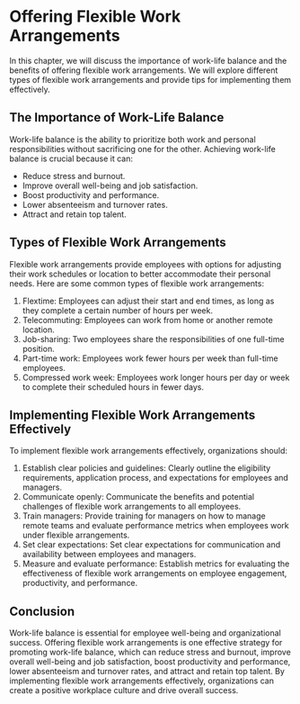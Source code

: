 Offering Flexible Work Arrangements
=============================================================================

In this chapter, we will discuss the importance of work-life balance and the benefits of offering flexible work arrangements. We will explore different types of flexible work arrangements and provide tips for implementing them effectively.

The Importance of Work-Life Balance
-----------------------------------

Work-life balance is the ability to prioritize both work and personal responsibilities without sacrificing one for the other. Achieving work-life balance is crucial because it can:

* Reduce stress and burnout.
* Improve overall well-being and job satisfaction.
* Boost productivity and performance.
* Lower absenteeism and turnover rates.
* Attract and retain top talent.

Types of Flexible Work Arrangements
-----------------------------------

Flexible work arrangements provide employees with options for adjusting their work schedules or location to better accommodate their personal needs. Here are some common types of flexible work arrangements:

1. Flextime: Employees can adjust their start and end times, as long as they complete a certain number of hours per week.
2. Telecommuting: Employees can work from home or another remote location.
3. Job-sharing: Two employees share the responsibilities of one full-time position.
4. Part-time work: Employees work fewer hours per week than full-time employees.
5. Compressed work week: Employees work longer hours per day or week to complete their scheduled hours in fewer days.

Implementing Flexible Work Arrangements Effectively
---------------------------------------------------

To implement flexible work arrangements effectively, organizations should:

1. Establish clear policies and guidelines: Clearly outline the eligibility requirements, application process, and expectations for employees and managers.
2. Communicate openly: Communicate the benefits and potential challenges of flexible work arrangements to all employees.
3. Train managers: Provide training for managers on how to manage remote teams and evaluate performance metrics when employees work under flexible arrangements.
4. Set clear expectations: Set clear expectations for communication and availability between employees and managers.
5. Measure and evaluate performance: Establish metrics for evaluating the effectiveness of flexible work arrangements on employee engagement, productivity, and performance.

Conclusion
----------

Work-life balance is essential for employee well-being and organizational success. Offering flexible work arrangements is one effective strategy for promoting work-life balance, which can reduce stress and burnout, improve overall well-being and job satisfaction, boost productivity and performance, lower absenteeism and turnover rates, and attract and retain top talent. By implementing flexible work arrangements effectively, organizations can create a positive workplace culture and drive overall success.
